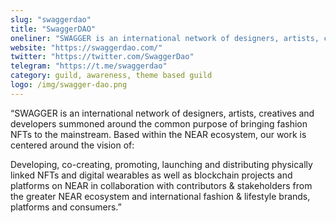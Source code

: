 ```yaml
---
slug: "swaggerdao"
title: "SwaggerDAO"
oneliner: "SWAGGER is an international network of designers, artists, creatives and developers summoned around the common purpose of bringing fashion NFTs to the mainstream."
website: "https://swaggerdao.com/"
twitter: "https://twitter.com/SwaggerDao"
telegram: "https://t.me/swaggerdao"
category: guild, awareness, theme based guild	
logo: /img/swagger-dao.png
---
```


“SWAGGER is an international network of designers, artists, creatives and developers summoned around the common purpose of bringing fashion NFTs to the mainstream. Based within the NEAR ecosystem, our work is centered around the vision of:

Developing, co-creating, promoting, launching and distributing physically linked NFTs and digital wearables as well as blockchain projects and platforms on NEAR in collaboration with contributors & stakeholders from the greater NEAR ecosystem and international fashion & lifestyle brands, platforms and consumers.”

